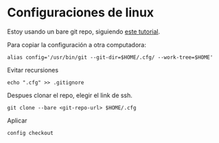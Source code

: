 # Configuraciones de linux

Estoy usando un bare git repo, siguiendo [este tutorial](https://www.atlassian.com/git/tutorials/dotfiles).

Para copiar la configuración a otra computadora:

```
alias config='/usr/bin/git --git-dir=$HOME/.cfg/ --work-tree=$HOME'
```

Evitar recursiones

```
echo ".cfg" >> .gitignore
```

Despues clonar el repo, elegir el link de ssh.

```
git clone --bare <git-repo-url> $HOME/.cfg
```

Aplicar

```
config checkout
```

